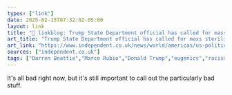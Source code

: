 ```yaml
---
types: ["link"]
date: 2025-02-15T07:32:02-05:00
layout: link
title: "🔗 linkblog: Trump State Department official has called for mass sterilization of ‘low-IQ trash’'"
art_title: "Trump State Department official has called for mass sterilization of ‘low-IQ trash’"
art_link: "https://www.independent.co.uk/news/world/americas/us-politics/darren-beattie-trump-state-department-b2696297.html"
sources: ["independent.co.uk"]
tags: ["Darren Beattie","Marco Rubio","Donald Trump","eugenics","racism"]
---
```

It's all bad right now, but it's still important to call out the particularly bad stuff.
